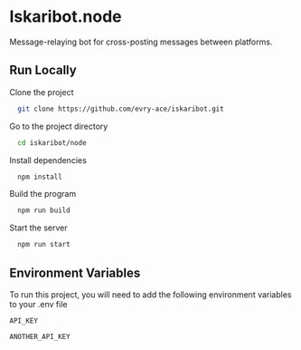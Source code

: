 ﻿
# Iskaribot.node

Message-relaying bot for cross-posting messages between platforms.


## Run Locally

Clone the project

```bash
  git clone https://github.com/evry-ace/iskaribot.git
```

Go to the project directory

```bash
  cd iskaribot/node
```

Install dependencies

```bash
  npm install
```

Build the program

```bash
  npm run build
```

Start the server

```bash
  npm run start
```


## Environment Variables

To run this project, you will need to add the following environment variables to your .env file

`API_KEY`

`ANOTHER_API_KEY`

